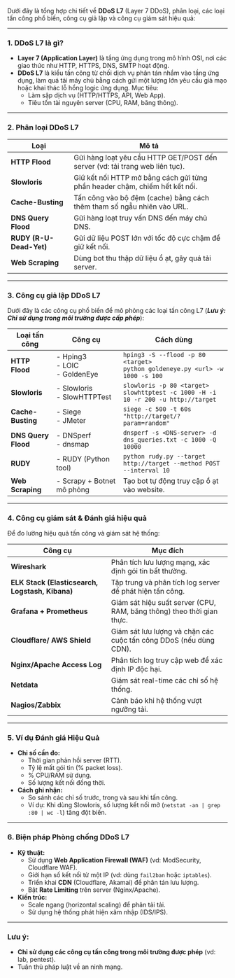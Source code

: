 Dưới đây là tổng hợp chi tiết về **DDoS L7** (Layer 7 DDoS), phân loại, các loại tấn công phổ biến, công cụ giả lập và công cụ giám sát hiệu quả:

---

### **1. DDoS L7 là gì?**
- **Layer 7 (Application Layer)** là tầng ứng dụng trong mô hình OSI, nơi các giao thức như HTTP, HTTPS, DNS, SMTP hoạt động.
- **DDoS L7** là kiểu tấn công từ chối dịch vụ phân tán nhắm vào tầng ứng dụng, làm quá tải máy chủ bằng cách gửi một lượng lớn yêu cầu giả mạo hoặc khai thác lỗ hổng logic ứng dụng. Mục tiêu: 
  - Làm sập dịch vụ (HTTP/HTTPS, API, Web App).
  - Tiêu tốn tài nguyên server (CPU, RAM, băng thông).

---

### **2. Phân loại DDoS L7**
| **Loại**               | **Mô tả**                                                                 |
|-------------------------|---------------------------------------------------------------------------|
| **HTTP Flood**          | Gửi hàng loạt yêu cầu HTTP GET/POST đến server (vd: tải trang web liên tục). |
| **Slowloris**           | Giữ kết nối HTTP mở bằng cách gửi từng phần header chậm, chiếm hết kết nối. |
| **Cache-Busting**       | Tấn công vào bộ đệm (cache) bằng cách thêm tham số ngẫu nhiên vào URL.      |
| **DNS Query Flood**     | Gửi hàng loạt truy vấn DNS đến máy chủ DNS.                               |
| **RUDY (R-U-Dead-Yet)** | Gửi dữ liệu POST lớn với tốc độ cực chậm để giữ kết nối.                  |
| **Web Scraping**        | Dùng bot thu thập dữ liệu ồ ạt, gây quá tải server.                       |

---

### **3. Công cụ giả lập DDoS L7**
Dưới đây là các công cụ phổ biến để mô phỏng các loại tấn công L7 (***Lưu ý: Chỉ sử dụng trong môi trường được cấp phép***):

| **Loại tấn công**       | **Công cụ**                      | **Cách dùng**                                                                 |
|-------------------------|----------------------------------|-------------------------------------------------------------------------------|
| **HTTP Flood**          | - Hping3<br>- LOIC<br>- GoldenEye | `hping3 -S --flood -p 80 <target>`<br>`python goldeneye.py <url> -w 1000 -s 100` |
| **Slowloris**           | - Slowloris<br>- SlowHTTPTest    | `slowloris -p 80 <target>`<br>`slowhttptest -c 1000 -H -i 10 -r 200 -u http://target` |
| **Cache-Busting**       | - Siege<br>- JMeter              | `siege -c 500 -t 60s "http://target/?param=random"`                          |
| **DNS Query Flood**     | - DNSperf<br>- dnsmap           | `dnsperf -s <DNS-server> -d dns_queries.txt -c 1000 -Q 10000`                |
| **RUDY**                | - RUDY (Python tool)             | `python rudy.py --target http://target --method POST --interval 10`           |
| **Web Scraping**        | - Scrapy + Botnet mô phỏng       | Tạo bot tự động truy cập ồ ạt vào website.                                    |

---

### **4. Công cụ giám sát & Đánh giá hiệu quả**
Để đo lường hiệu quả tấn công và giám sát hệ thống:

| **Công cụ**             | **Mục đích**                                                                 |
|-------------------------|-----------------------------------------------------------------------------|
| **Wireshark**           | Phân tích lưu lượng mạng, xác định gói tin bất thường.                      |
| **ELK Stack (Elasticsearch, Logstash, Kibana)** | Tập trung và phân tích log server để phát hiện tấn công.                  |
| **Grafana + Prometheus**| Giám sát hiệu suất server (CPU, RAM, băng thông) theo thời gian thực.       |
| **Cloudflare/ AWS Shield** | Giám sát lưu lượng và chặn các cuộc tấn công DDoS (nếu dùng CDN).          |
| **Nginx/Apache Access Log** | Phân tích log truy cập web để xác định IP độc hại.                        |
| **Netdata**             | Giám sát real-time các chỉ số hệ thống.                                     |
| **Nagios/Zabbix**       | Cảnh báo khi hệ thống vượt ngưỡng tải.                                     |

---

### **5. Ví dụ Đánh giá Hiệu Quả**
- **Chỉ số cần đo:**
  - Thời gian phản hồi server (RTT).
  - Tỷ lệ mất gói tin (% packet loss).
  - % CPU/RAM sử dụng.
  - Số lượng kết nối đồng thời.
- **Cách ghi nhận:** 
  - So sánh các chỉ số trước, trong và sau khi tấn công.
  - Ví dụ: Khi dùng Slowloris, số lượng kết nối mở (`netstat -an | grep :80 | wc -l`) tăng đột biến.

---

### **6. Biện pháp Phòng chống DDoS L7**
- **Kỹ thuật:**
  - Sử dụng **Web Application Firewall (WAF)** (vd: ModSecurity, Cloudflare WAF).
  - Giới hạn số kết nối từ một IP (vd: dùng `fail2ban` hoặc `iptables`).
  - Triển khai **CDN** (Cloudflare, Akamai) để phân tán lưu lượng.
  - Bật **Rate Limiting** trên server (Nginx/Apache).
- **Kiến trúc:**
  - Scale ngang (horizontal scaling) để phân tải tải.
  - Sử dụng hệ thống phát hiện xâm nhập (IDS/IPS).

---

### **Lưu ý:**
- **Chỉ sử dụng các công cụ tấn công trong môi trường được phép** (vd: lab, pentest).
- Tuân thủ pháp luật về an ninh mạng.